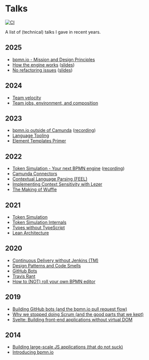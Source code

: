 # Talks

[![CI](https://github.com/nikku/talks/actions/workflows/CI.yml/badge.svg)](https://github.com/nikku/talks/actions/workflows/CI.yml)

A list of (technical) talks I gave in recent years.

## 2025

* [bpmn.io - Mission and Design Principles](./2025-bpmn-io-mission-design-principles)
* [How the engine works](./2025-how-the-engine-works) ([slides](https://nikku.github.io/talks/2025-how-the-engine-works/))
* [No refactoring issues](./2025-no-refactoring-issues) ([slides](https://nikku.github.io/talks/2025-no-refactoring-issues/))

## 2024

* [Team velocity](./2024-team-velocity)
* [Team jobs, environment, and composition](./2024-team-jobs-environment-composition)

## 2023

* [bpmn.io outside of Camunda](./2023-bpmn-io-outside-of-camunda) ([recording](https://page.camunda.com/camunda-community-summit-2023-bpmnio-outside-of-camunda#main_content-module-4))
* [Language Tooling](https://nikku.github.io/talks/2023-language-tooling/)
* [Element Templates Primer](https://nikku.github.io/talks/2023-element-templates-primer/)

## 2022

* [Token Simulation - Your next BPMN engine](./2022-token-simulation-your-next-bpmn-engine) ([recording](https://page.camunda.com/ccs2022-bpmn-js-token-simulation))
* [Camunda Connectors](https://nikku.github.io/talks/2022-camunda-connectors/)
* [Contextual Language Parsing (FEEL)](https://nikku.github.io/talks/2022-context-sensitive-language-parsing-feel/)
* [Implementing Context Sensitivity with Lezer](https://nikku.github.io/talks/2022-implementing-context-sensitivity-with-lezer/)
* [The Making of Wuffle](https://nikku.github.io/talks/2022-making-of-wuffle/)

## 2021

* [Token Simulation](./2021-token-simulation#readme)
* [Token Simulation Internals](./2021-token-simulation-internals#readme)
* [Types without TypeScript](./2021-types-without-typescript#readme)
* [Lean Architecture](./2021-lean-architecture#readme)

## 2020

* [Continuous Delivery without Jenkins (TM)](./2020-continuous-delivery-without-jenkins-tm#readme)
* [Design Patterns and Code Smells](./2020-design-pattern-code-smells#readme)
* [GitHub Bots](./2020-github-bots#readme)
* [Travis Rant](./2020-travis-rant#readme)
* [How to (NOT) roll your own BPMN editor](https://github.com/nikku/roll-your-own-bpmn-editor)

## 2019

* [Building GitHub bots (and the bpmn.io pull request flow)](https://speakerdeck.com/nikku/building-github-bots-and-the-bpmn-dot-io-pull-request-flow)
* [Why we stopped doing Scrum (and the good parts that we kept)](https://speakerdeck.com/nikku/why-we-stopped-doing-scrum-and-the-good-parts-we-kept)
* [Svelte: Building front-end applications without virtual DOM](https://speakerdeck.com/nikku/svelte-building-front-end-applications-without-virtual-dom)

## 2014

* [Building large-scale JS applications (that do not suck)](https://speakerdeck.com/nikku/building-large-scale-javascript-applications)
* [Introducing bpmn.io](https://speakerdeck.com/nikku/intoducing-bpmn-dot-io)
